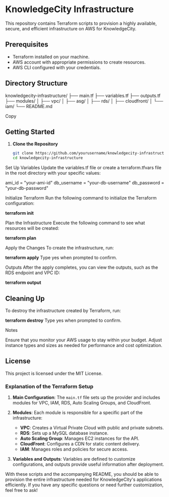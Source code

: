 # KnowledgeCity Infrastructure

This repository contains Terraform scripts to provision a highly available, secure, and efficient infrastructure on AWS for KnowledgeCity.

## Prerequisites

- Terraform installed on your machine.
- AWS account with appropriate permissions to create resources.
- AWS CLI configured with your credentials.

## Directory Structure



knowledgecity-infrastructure/
├── main.tf
├── variables.tf
├── outputs.tf
├── modules/
│ ├── vpc/
│ ├── asg/
│ ├── rds/
│ ├── cloudfront/
│ └── iam/
└── README.md


Copy

## Getting Started

1. **Clone the Repository**

   ```bash
   git clone https://github.com/yourusername/knowledgecity-infrastructure.git
   cd knowledgecity-infrastructure
Set Up Variables Update the variables.tf file or create a terraform.tfvars file in the root directory with your specific values:

ami_id          = "your-ami-id"
db_username     = "your-db-username"
db_password     = "your-db-password"

Initialize Terraform Run the following command to initialize the Terraform configuration:

**terraform init**

Plan the Infrastructure Execute the following command to see what resources will be created:

**terraform plan** 

Apply the Changes To create the infrastructure, run:

**terraform apply**
Type yes when prompted to confirm.

Outputs After the apply completes, you can view the outputs, such as the RDS endpoint and VPC ID:

**terraform output**

## Cleaning Up

To destroy the infrastructure created by Terraform, run:

**terraform destroy**
Type yes when prompted to confirm.

Notes

Ensure that you monitor your AWS usage to stay within your budget.
Adjust instance types and sizes as needed for performance and cost optimization.

## License
This project is licensed under the MIT License.



### Explanation of the Terraform Setup

1. **Main Configuration**: The `main.tf` file sets up the provider and includes modules for VPC, IAM, RDS, Auto Scaling Groups, and CloudFront.
  
2. **Modules**: Each module is responsible for a specific part of the infrastructure:
   - **VPC**: Creates a Virtual Private Cloud with public and private subnets.
   - **RDS**: Sets up a MySQL database instance.
   - **Auto Scaling Group**: Manages EC2 instances for the API.
   - **CloudFront**: Configures a CDN for static content delivery.
   - **IAM**: Manages roles and policies for secure access.

3. **Variables and Outputs**: Variables are defined to customize configurations, and outputs provide useful information after deployment.

With these scripts and the accompanying README, you should be able to provision the entire infrastructure needed for KnowledgeCity's applications efficiently. If you have any specific questions or need further customization, feel free to ask!
